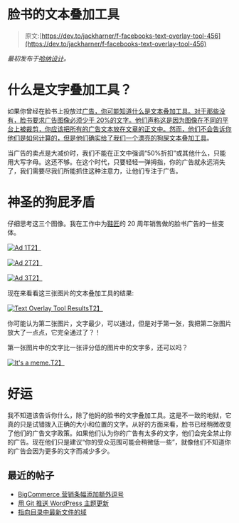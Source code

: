 # 脸书的文本叠加工具

> 原文:[https://dev.to/jackharner/f-facebooks-text-overlay-tool-456](https://dev.to/jackharner/f-facebooks-text-overlay-tool-456)

*最初发布于[哈纳设计](https://harnerdesigns.com/blog/fuck-facebooks-text-overlay-tool/)。*

# [](#what-is-the-text-overlay-tool)什么是文字叠加工具？

如果你曾经在脸书上投放过[广告，你可能知道什么是文本叠加工具。对于那些没有，脸书要求广告图像必须少于 20%的文字。他们声称这是因为图像在不同的平台上被裁剪，你应该把所有的广告文本放在文章的正文中。然而，他们不会告诉你他们是如何计算的，但是他们确实给了我们一个漂亮的狗屎](https://harnerdesigns.com/services/facebook-ad-campaigns/)[文本叠加工具](https://www.facebook.com/ads/tools/text_overlay)。

当广告的卖点是大减价时，我们不能在正文中强调“50%折扣”或其他什么，只能用大写字母。这还不够。在这个时代，只要轻轻一弹拇指，你的广告就永远消失了，我们需要尽我们所能抓住这种注意力，让他们专注于广告。

# [](#holy-shit-the-inconsistencies)神圣的狗屁矛盾

仔细思考这三个图像。我在工作中为[鞋匠](https://shoefitters.net)的 20 周年销售做的脸书广告的一些变体。

[![Ad 1](../Images/1b8cf38a3decf6e1e38bc1453a6de1a6.png)T2】](https://res.cloudinary.com/practicaldev/image/fetch/s--UB-KhDQw--/c_limit%2Cf_auto%2Cfl_progressive%2Cq_auto%2Cw_880/https://harnerdesigns.com/wp-content/uploads/2018/10/test3-1024x536.jpg)

[![Ad 2](../Images/f439baf5a5a11b3d6abcc61439189357.png)T2】](https://res.cloudinary.com/practicaldev/image/fetch/s--Eka8XC4x--/c_limit%2Cf_auto%2Cfl_progressive%2Cq_auto%2Cw_880/https://harnerdesigns.com/wp-content/uploads/2018/10/test2-1024x536.jpg)

[![Ad 3](../Images/c71ec35022101cfaeda21011a69b50c6.png)T2】](https://res.cloudinary.com/practicaldev/image/fetch/s--o9L2_Y47--/c_limit%2Cf_auto%2Cfl_progressive%2Cq_auto%2Cw_880/https://harnerdesigns.com/wp-content/uploads/2018/10/first-test-1024x536.jpg)

现在来看看这三张图片的文本叠加工具的结果:

[![Text Overlay Tool Results](../Images/8b14fd1f58e0283ad090487b1b3c59ce.png)T2】](https://res.cloudinary.com/practicaldev/image/fetch/s--s1QITlQ8--/c_limit%2Cf_auto%2Cfl_progressive%2Cq_auto%2Cw_880/https://harnerdesigns.com/wp-content/uploads/2018/10/So_inconsistent.png)

你可能认为第二张图片，文字最少，可以通过，但是对于第一张，我把第二张图片放大了一点点，它完全通过了？！

第一张图片中的文字比一张评分低的图片中的文字多，还可以吗？

[![It's a meme.](../Images/5f8de55c339a140535697e6d0cb5c391.png)T2】](https://res.cloudinary.com/practicaldev/image/fetch/s--n7CVzt-z--/c_limit%2Cf_auto%2Cfl_progressive%2Cq_auto%2Cw_880/https://harnerdesigns.com/wp-content/uploads/2018/10/meme.jpg)

# [](#good-luck)好运

我不知道该告诉你什么，除了他妈的脸书的文字叠加工具。这是不一致的地狱，它真的只是试错拨入正确的大小和位置的文字。从好的方面来看，脸书已经稍微改变了他们的广告文字政策。如果他们认为你的广告有太多的文字，他们会完全禁止你的广告。现在他们只是建议“你的受众范围可能会稍微低一些”，就像他们不知道你的广告会因为更多的文字而减少多少。

## [](#recent-posts)最近的帖子

*   [BigCommerce 营销条幅添加额外逗号](https://harnerdesigns.com/blog/bigcommerce-marketing-banners-adding-extra-commas/)
*   [用 Git 推送 WordPress 主题更新](https://harnerdesigns.com/blog/pushing-wordpress-theme-updates-with-git/)
*   [指向目录中最新文件的域](https://harnerdesigns.com/blog/pointing-a-domain-to-the-newest-file-in-a-directory/)